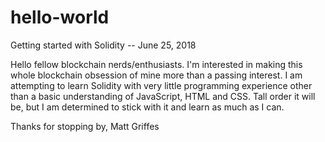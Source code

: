 # hello-world
Getting started with Solidity -- June 25, 2018

Hello fellow blockchain nerds/enthusiasts. I'm interested in making this whole blockchain obsession of mine more than a passing interest. I am attempting to learn Solidity with very little programming experience other than a basic understanding of JavaScript, HTML and CSS. Tall order it will be, but I am determined to stick with it and learn as much as I can. 

Thanks for stopping by,
Matt Griffes
